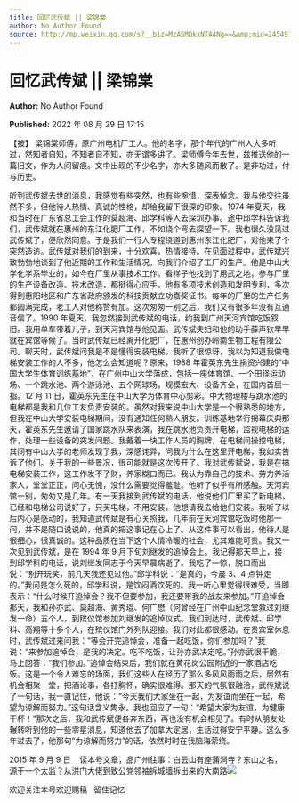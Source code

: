 ```yaml
---
title: 回忆武传斌 || 梁锦棠
author: No Author Found
source: http://mp.weixin.qq.com/s?__biz=MzA5MDkxNTA4Ng==&amp;mid=2454912573&amp;idx=1&amp;sn=2623c176b786ecae5ded2275d6ec7412&amp;chksm=87a2365cb0d5bf4a7f5373acbaebf9428305a0e66345f3ad147ce2bb7bfdccfeaf198a1cc0fd&poc_token=HJ_Do2ejHyO-wNZGG8Q1S8FdPgy1YBBEob-nUEme
---
```


# 回忆武传斌 || 梁锦棠

**Author:** No Author Found

**Published:** 2022 年 08 月 29 日 17:15

【按】 梁锦棠师傅，原广州电机厂工人。他的名字，那个年代的广州人大多听过，然知者自知，不知者自不知，亦无谓多讲了。梁师傅今年去世，兹推送他的一篇旧文，作为人间留痕。文中出现的不少名字，亦大多随风而散了。是非功过，付与历史。

听到武传斌去世的消息，我感觉有些突然，也有些惋惜，深表悼念。我与他交往虽然不多，但他待人热情、真诚的性格，却给我留下很深的印象。1974 年夏天，我和当时在广东省总工会工作的莫超海、邱学科等人去深圳办事。途中邱学科告诉我们，武传斌就在惠州的东江化肥厂工作，不如绕个弯去探望一下。我也很久没见过武传斌了，便欣然同意。于是我们一行人专程绕道到惠州东江化肥厂，对他来了个突然造访。武传斌对我们的到来，十分欢喜，热情接待。在见面过程中，武传斌兴致勃勃地谈到了他近期的工作和生活情况，向我们介绍了工厂的生产。他是中山大学化学系毕业的，如今在厂里从事技术工作。看样子他找到了用武之地，参与厂里的生产设备改造、技术改造，都挺得心应手。他有多项技术创造和发明专利，多次得到惠阳地区和广东省政府颁发的科技贡献立功嘉奖证书。每年的厂里的生产任务都圆满完成，老工人对他称赞有加。这次匆匆一别之后，我们又有很多年没有互通音信了。1990 年夏天，我忽然接到武传斌的电话，约我到广州天河宾馆吃饭叙旧。我用单车带着儿子，到天河宾馆与他见面。武传斌夫妇和他的助手薛声钦早早就在宾馆等候了。当时武传斌已经离开化肥厂，在惠州创办岭南生物工程有限公司。聊天时，武传斌问我是不是懂得安装电梯。我听了很惊讶，我以为知道我做电梯安装工作的人不多，他怎么会知道呢？原来，1988 年霍英东先生捐资兴建的“中国大学生体育训练基地”，在广州中山大学落成，包括一座体育馆、一个田径运动场、一个跳水池、两个游泳池、五个网球场，规模宏大、设备齐全，在国内首屈一指。12 月 11 日，霍英东先生在中山大学为体育中心剪彩。中大物理楼与跳水池的电梯都是我和几位工友负责安装的。虽然对我来说中山大学是一个很熟悉的地方，但我在中山大学安装电梯期间，没有通知任何熟人朋友。训练基地举行揭幕庆典那天，霍英东先生邀请了国家跳水队来表演，我在跳水池负责开电梯，监视电梯的运作，处理一些设备的突发问题。我戴着一块工作人员的胸牌，在电梯间操控电梯，其间有中山大学的老师发现了我，深感诧异，问我为什么在这里开电梯，我如实告诉了他们。关于我的一些景况，很可能就是这次传开了。我对武传斌说，我是在搞电梯安装工作，这工作发不了财，养家糊口而已。我认为靠自己的技术、劳力养活家人，堂堂正正，问心无愧，没什么需要觉得羞耻。他听了似乎有所感触。天河宾馆一别，匆匆又是几年。有一天我接到武传斌的电话，他说他们厂里买了新电梯，已经和电梯公司说好了，只买电梯，不用安装，他想请我去给他们安装。我听了以后内心是感动的，我知道武传斌是有心关照我，几年前在天河宾馆吃饭时他那一问，并不是随口说说的，他真的把这事记在心上了。从这件事可以看出，他待人是很细心，很真诚的。这种品质在当下这个人情冷暖的社会，尤其难能可贵。我又一次见到武传斌，是在 1994 年 9 月下旬刘继发的追悼会上。我记得那天早上，接到邱学科的电话，说刘继发同志于今天早晨病逝了。我吃了一惊，脱口而出说：“别开玩笑，前几天我还见过他。”邱学科说：“是真的，今晨 3、4 点钟走的。”我问是怎么死的，邱学科说，是饮闷酒饮死的。我一听心里觉得很难受，当即表示：“什么时候开追悼会？我不但要参加，我还要带我的战友来参加。”开追悼会那天，我和孙亦武、莫超海、黄秀琨、何广懋（何曾经在广州中山纪念堂救过刘继发一命）五个人，到殡仪馆参加刘继发的追悼仪式。我们到达时，武传斌、邱学科、高翔等十多个人，在殡仪馆门外列队迎接。我们对此都很感动。在贵宾室休息时，武传斌过来问我：“等会开完追悼会，准备一起吃饭，你们参加吗？”我说：“来参加追悼会，是我的决定。吃不吃饭，让孙亦武决定吧。”孙亦武很干脆，马上回答：“我们参加。”追悼会结束后，我们就在黄花岗公园附近的一家酒店吃饭。这是一个令人难忘的场面，我们这些人在经历了那么多风风雨雨之后，居然有机会相聚一堂，把酒论事，各抒胸怀，确实很难得。那天的气氛很融洽，武传斌说了一句话，我一直记住，他说：“今天我们大家坐在一起，为友谊而坐在一起，希望为谅解而努力。”这句话含义隽永。我也回应了一句：“希望大家为友谊，为健康干杯！”那次之后，我和武传斌便各奔东西，再也没有机会相见了。有时从朋友处辗转听到他的一些零星消息，知道他去了加拿大定居，生活过得安宁平静。这么多年过去了，他那句“为谅解而努力”的话，依然时时在我脑海萦绕。

2015 年 9 月 9 日    读本号文章，品广州往事：白云山有座蒲涧寺？东山之名，源于一个太监？从洪门大佬到致公党领袖拆城墙拆出来的大南路![](https://mmbiz.qpic.cn/mmbiz_png/PJWG74pLsMblgupKiceQnGAYUP5FA9VLu147CzgrHvJwdF3kWW1zbEF5CXVkicR1J6CBBhvmWl8vuPd9pO94Hicbg/640)

欢迎关注本号欢迎赐稿   留住记忆
